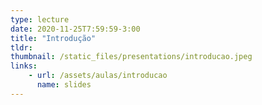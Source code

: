 ```yaml
---
type: lecture
date: 2020-11-25T7:59:59-3:00
title: "Introdução"
tldr:
thumbnail: /static_files/presentations/introducao.jpeg
links: 
    - url: /assets/aulas/introducao
      name: slides
---
```

